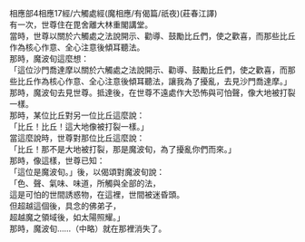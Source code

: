 相應部4相應17經/六觸處經(魔相應/有偈篇/祇夜)(莊春江譯)  
有一次，世尊住在毘舍離大林重閣講堂。  
當時，世尊以關於六觸處之法說開示、勸導、鼓勵比丘們，使之歡喜，而那些比丘作為核心作意、全心注意後傾耳聽法。  
那時，魔波旬這麼想：  
「這位沙門喬達摩以關於六觸處之法說開示、勸導、鼓勵比丘們，使之歡喜，而那些比丘作為核心作意、全心注意後傾耳聽法，讓我為了擾亂，去見沙門喬達摩。」  
那時，魔波旬去見世尊。抵達後，在世尊不遠處作大恐怖與可怕聲，像大地被打裂一樣。  
那時，某位比丘對另一位比丘這麼說：  
「比丘！比丘！這大地像被打裂一樣。」  
當這麼說時，世尊對那位比丘這麼說：  
「比丘！那不是大地被打裂，那是魔波旬，為了擾亂你們而來。」  
那時，像這樣，世尊已知：  
「這位是魔波旬。」後，以偈頌對魔波旬說：  
「色、聲、氣味、味道，所觸與全部的法，  
這是可怕的世間誘惑物，在這裡，世間被迷昏頭。  
但超越這個後，具念的佛弟子，  
超越魔之領域後，如太陽照耀。」  
那時，魔波旬……（中略）就在那裡消失了。  
  
  
